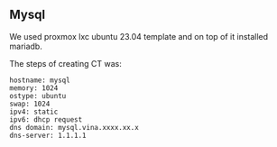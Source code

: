 ## Mysql

We used proxmox lxc ubuntu 23.04 template and on top of it installed mariadb.

The steps of creating CT was:

```
hostname: mysql
memory: 1024
ostype: ubuntu
swap: 1024
ipv4: static
ipv6: dhcp request
dns domain: mysql.vina.xxxx.xx.x
dns-server: 1.1.1.1
```
